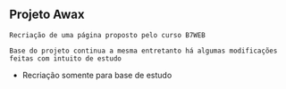 ## Projeto Awax

    Recriação de uma página proposto pelo curso B7WEB

    Base do projeto continua a mesma entretanto há algumas modificações feitas com intuito de estudo

* Recriação somente para base de estudo